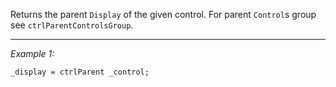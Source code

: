 Returns the parent `Display` of the given control. For parent `Control`s group see `ctrlParentControlsGroup`.


---
*Example 1:*
```sqf
_display = ctrlParent _control;
```